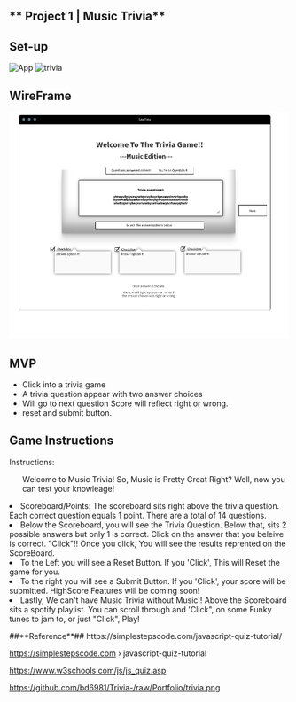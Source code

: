 ## ** Project 1 | Music Trivia**

## Set-up ##
![App](/Users/britt/Desktop/mainapp.png)
![trivia](//private/var/folders/nb/tc0h8v7160j9sb0hj3byl8gr0000gn/T/TemporaryItems/NSIRD_screencaptureui_qCDXrp/trivia.png)



## WireFrame ##
![WireFrame](wireframe.png)


## MVP ##

- Click into a trivia game
- A trivia question appear with two answer choices
- Will go to next question Score will reflect right or wrong.
- reset and submit button.

## Game Instructions ##

<p>Instructions:
                <ul>Welcome to Music Trivia!
                So, Music is Pretty Great Right? 
                Well, now you can test your knowleage!
                </ul>
                    <li>Scoreboard/Points: The scoreboard sits right 
                    above the trivia question. Each correct question 
                    equals 1 point. There are a total of 14 questions.</li>
                    <li>Below the Scoreboard, you will see the Trivia 
                    Question. Below that, sits 2 possible answers but only 
                    1 is correct. Click on the answer that you beleive 
                    is correct. "Click"!! Once you click, You will see
                    the results reprented on the ScoreBoard.</li>
                    <li>To the Left you will see a Reset Button. If you 'Click', This will Reset the game for you. </li>
                    <li>To the right you will see a Submit Button. If you 'Click', your score will be submitted. HighScore Features will be coming soon! </li>
                    <li> Lastly, We can't have Music Trivia without Music!! Above the Scoreboard 
                    sits a spotify playlist. You can scroll through and 'Click", on some Funky tunes
                    to jam to, or just "Click", Play! 
                    </li>
                </p>
##**Reference**##
https://simplestepscode.com/javascript-quiz-tutorial/

https://simplestepscode.com › javascript-quiz-tutorial

https://www.w3schools.com/js/js_quiz.asp

https://github.com/bd6981/Trivia-/raw/Portfolio/trivia.png